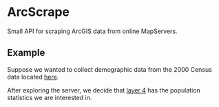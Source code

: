 # ArcScrape
Small API for scraping ArcGIS data from online MapServers.

## Example
Suppose we wanted to collect demographic data from the 2000 Census data located [here](https://sampleserver1.arcgisonline.com/ArcGIS/rest/services/Demographics/ESRI_Census_USA/MapServer).  

After exploring the server, we decide that [layer 4](https://sampleserver1.arcgisonline.com/ArcGIS/rest/services/Demographics/ESRI_Census_USA/MapServer/4) has the population statistics we are interested in.
